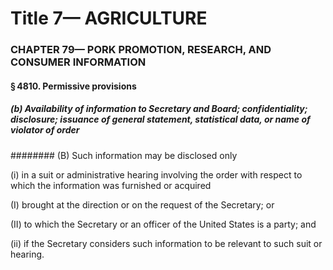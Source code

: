 
# Title 7— AGRICULTURE
### CHAPTER 79— PORK PROMOTION, RESEARCH, AND CONSUMER INFORMATION
#### § 4810. Permissive provisions
##### (b) Availability of information to Secretary and Board; confidentiality; disclosure; issuance of general statement, statistical data, or name of violator of order
######## (B) Such information may be disclosed only

(i) in a suit or administrative hearing involving the order with respect to which the information was furnished or acquired

(I) brought at the direction or on the request of the Secretary; or

(II) to which the Secretary or an officer of the United States is a party; and

(ii) if the Secretary considers such information to be relevant to such suit or hearing.
